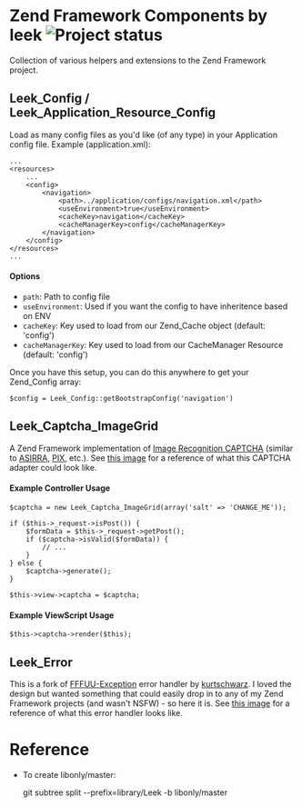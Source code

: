 # Zend Framework Components by leek ![Project status](http://stillmaintained.com/leek/zf-components.png)
Collection of various helpers and extensions to the Zend Framework project.

## Leek_Config / Leek_Application_Resource_Config

Load as many config files as you'd like (of any type) in your Application config file.
Example (application.xml):

    ...
    <resources>
        ...
        <config>
            <navigation>
                <path>../application/configs/navigation.xml</path>
                <useEnvironment>true</useEnvironment>
                <cacheKey>navigation</cacheKey>
                <cacheManagerKey>config</cacheManagerKey>
            </navigation>
        </config>
    </resources>
    ...

#### Options
 * `path`: Path to config file
 * `useEnvironment`: Used if you want the config to have inheritence based on ENV
 * `cacheKey`: Key used to load from our Zend_Cache object (default: 'config')
 * `cacheManagerKey`: Key used to load from our CacheManager Resource (default: 'config')

Once you have this setup, you can do this anywhere to get your Zend_Config array:

    $config = Leek_Config::getBootstrapConfig('navigation')

## Leek_Captcha_ImageGrid

A Zend Framework implementation of [Image Recognition CAPTCHA](http://www.eecs.berkeley.edu/Pubs/TechRpts/2004/5256.html) (similar to [ASIRRA](http://research.microsoft.com/en-us/um/redmond/projects/asirra/), [PIX](http://www.captcha.net/captchas/pix/), etc.). See [this image](http://i.imgur.com/9IUFg.png) for a reference of what this CAPTCHA adapter could look like.

#### Example Controller Usage

    $captcha = new Leek_Captcha_ImageGrid(array('salt' => 'CHANGE_ME'));

    if ($this->_request->isPost()) {
        $formData = $this->_request->getPost();          
        if ($captcha->isValid($formData)) {
            // ...
        }
    } else {
        $captcha->generate();
    }

    $this->view->captcha = $captcha;

#### Example ViewScript Usage

    $this->captcha->render($this);

## Leek_Error

This is a fork of [FFFUU-Exception](https://github.com/kurtschwarz/FFFUU-Exception) error handler by [kurtschwarz](https://github.com/kurtschwarz). I loved the design but wanted something that could easily drop in to any of my Zend Framework projects (and wasn't NSFW) - so here it is. See [this image](http://i.imgur.com/lFjwF.jpg) for a reference of what this error handler looks like.

# Reference

* To create libonly/master:

    git subtree split --prefix=library/Leek -b libonly/master
